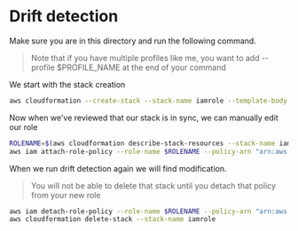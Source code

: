 # Drift detection

Make sure you are in this directory and run the following command.
> Note that if you have multiple profiles like me, you want to add --profile $PROFILE_NAME at the end of your command

We start with the stack creation
```bash
aws cloudformation --create-stack --stack-name iamrole --template-body file://IamRole.yaml --capabilities CAPABILITY_IAM
```
Now when we've reviewed that our stack is in sync, we can manually edit our role
```bash
ROLENAME=$(aws cloudformation describe-stack-resources --stack-name iamrole --query "StackResources[0].PhysicalResourceId" --output text)
aws iam attach-role-policy --role-name $ROLENAME --policy-arn "arn:aws:iam::aws:policy/AdministratorAccess"
```
When we run drift detection again we will find modification.
> You will not be able to delete that stack until you detach that policy from your new role
```bash
aws iam detach-role-policy --role-name $ROLENAME --policy-arn "arn:aws:iam::aws:policy/AdministratorAccess"
aws cloudformation delete-stack --stack-name iamrole
```